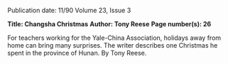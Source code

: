 Publication date: 11/90
Volume 23, Issue 3

**Title: Changsha Christmas**
**Author: Tony Reese**
**Page number(s): 26**

For teachers working for the Yale-China Association, holidays away from home 
can bring many surprises. The writer describes one Christmas he spent in the 
province of Hunan. By Tony Reese.